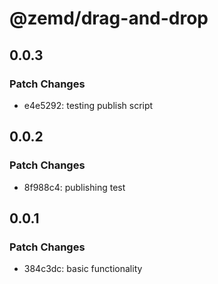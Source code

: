 # @zemd/drag-and-drop

## 0.0.3

### Patch Changes

- e4e5292: testing publish script

## 0.0.2

### Patch Changes

- 8f988c4: publishing test

## 0.0.1

### Patch Changes

- 384c3dc: basic functionality
